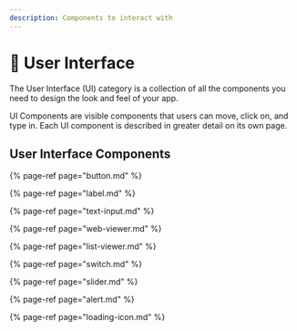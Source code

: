 ```yaml
---
description: Components to interact with
---
```


# 🔎 User Interface

The User Interface \(UI\) category is a collection of all the components you need to design the look and feel of your app. 

UI Components are visible components that users can move, click on, and type in. Each UI component is described in greater detail on its own page.

## User Interface Components

{% page-ref page="button.md" %}

{% page-ref page="label.md" %}

{% page-ref page="text-input.md" %}

{% page-ref page="web-viewer.md" %}

{% page-ref page="list-viewer.md" %}

{% page-ref page="switch.md" %}

{% page-ref page="slider.md" %}

{% page-ref page="alert.md" %}

{% page-ref page="loading-icon.md" %}

